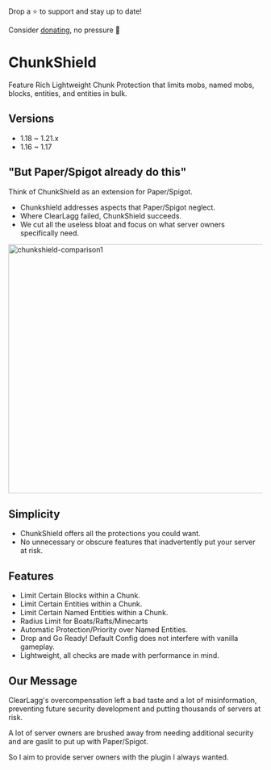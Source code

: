 Drop a ⭐ to support and stay up to date!

Consider [donating](https://ko-fi.com/jammerz), no pressure 🩷
#
# ChunkShield
Feature Rich Lightweight Chunk Protection that limits mobs, named mobs, blocks, entities, and entities in bulk.

## Versions
- 1.18 ~ 1.21.x
- 1.16 ~ 1.17

## "But Paper/Spigot already do this"
Think of ChunkShield as an extension for Paper/Spigot. 
- Chunkshield addresses aspects that Paper/Spigot neglect.
- Where ClearLagg failed, ChunkShield succeeds.
- We cut all the useless bloat and focus on what server owners specifically need.

<img width="561" height="494" alt="chunkshield-comparison1" src="https://github.com/user-attachments/assets/72fc16c2-ea01-48c3-b641-1ead17b16402" />

## Simplicity
- ChunkShield offers all the protections you could want.
- No unnecessary or obscure features that inadvertently put your server at risk.

## Features
- Limit Certain Blocks within a Chunk.
- Limit Certain Entities within a Chunk.
- Limit Certain Named Entities within a Chunk.
- Radius Limit for Boats/Rafts/Minecarts
- Automatic Protection/Priority over Named Entities.
- Drop and Go Ready! Default Config does not interfere with vanilla gameplay.
- Lightweight, all checks are made with performance in mind.

## Our Message
ClearLagg's overcompensation left a bad taste and a lot of misinformation, preventing future security development and putting thousands of servers at risk.

A lot of server owners are brushed away from needing additional security and are gaslit to put up with Paper/Spigot.

So I aim to provide server owners with the plugin I always wanted.
